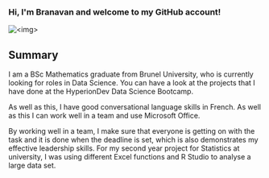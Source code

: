 ### Hi, I'm Branavan and welcome to my GitHub account!
<picture>
 <source media="(prefers-color-scheme: dark)" srcset="https://yt3.googleusercontent.com/ytc/AIdro_m3V3_PbQZqHbLpBgx3b_P6pQSJ4txm3vqzb0DE6tI=s176-c-k-c0x00ffffff-no-rj">
 <source media="(prefers-color-scheme: light)" srcset="https://yt3.googleusercontent.com/ytc/AIdro_m3V3_PbQZqHbLpBgx3b_P6pQSJ4txm3vqzb0DE6tI=s176-c-k-c0x00ffffff-no-rj">
 <img alt="<img>" src="https://yt3.googleusercontent.com/ytc/AIdro_m3V3_PbQZqHbLpBgx3b_P6pQSJ4txm3vqzb0DE6tI=s176-c-k-c0x00ffffff-no-rj">
</picture>

## Summary
I am a BSc Mathematics graduate from Brunel University, who is currently looking for roles in Data Science. You can have a look at the projects that I have done at the HyperionDev Data Science Bootcamp.

As well as this, I have good conversational language skills in French. As well as this I can work well in a team and use Microsoft Office.

By working well in a team, I make sure that everyone is getting on with the task and it is done when the deadline is set, which is also demonstrates my effective leadership skills. For my second year project for Statistics at university, I was using different Excel functions and R Studio to analyse a large data set.
